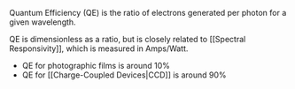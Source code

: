 Quantum Efficiency (QE) is the ratio of electrons generated per photon for a given wavelength.

QE is dimensionless as a ratio, but is closely related to [[Spectral Responsivity]], which is measured in Amps/Watt.

- QE for photographic films is around 10%
- QE for [[Charge-Coupled Devices|CCD]] is around 90%